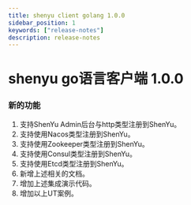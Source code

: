 ```yaml
---
title: shenyu client golang 1.0.0
sidebar_position: 1
keywords: ["release-notes"]
description: release-notes
---
```

# shenyu go语言客户端 1.0.0

### 新的功能

1. 支持ShenYu Admin后台与http类型注册到ShenYu。
2. 支持使用Nacos类型注册到ShenYu。
3. 支持使用Zookeeper类型注册到ShenYu。
4. 支持使用Consul类型注册到ShenYu。
5. 支持使用Etcd类型注册到ShenYu。
6. 新增上述相关的文档。
7. 增加上述集成演示代码。
8. 增加以上UT案例。
